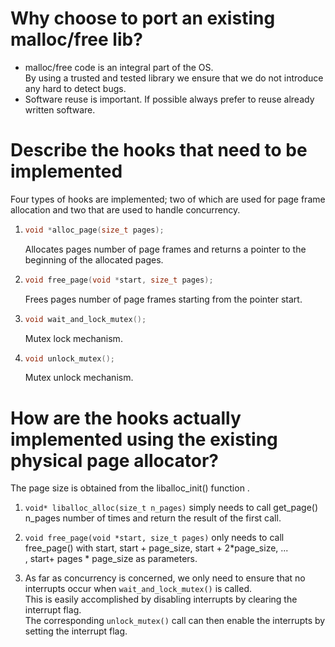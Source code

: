 # Why choose to port an existing malloc/free lib?

* malloc/free code is an integral part of the OS.  
By using a trusted and tested library we ensure that we do not introduce any hard to detect bugs.
* Software reuse is important. If possible always prefer to reuse already written software.

 
# Describe the hooks that need to be implemented

 Four types of hooks are implemented; two of which are used for page frame allocation and two that are used to handle concurrency. 

1. ```c
   void *alloc_page(size_t pages);
   ```
   Allocates pages number of page frames and returns a pointer to the beginning of the allocated pages. 

2. ```c
   void free_page(void *start, size_t pages);
   ```
   Frees pages number of page frames starting from the pointer start. 

3. ```c
   void wait_and_lock_mutex(); 
   ```
   Mutex lock mechanism. 

4. ```c
   void unlock_mutex();
   ```
   Mutex unlock mechanism. 

# How are the hooks actually implemented using the existing physical page allocator?

 The page size is obtained from the liballoc_init() function .

 1. `void* liballoc_alloc(size_t n_pages)` simply needs to call get_page() n_pages number of times and return the result of the first call.


2. `void free_page(void *start, size_t pages)` only needs to call free_page() with start, start + page_size, start + 2*page_size, ...  
, start+ pages * page_size as parameters.

3. As far as concurrency is concerned, we only need to ensure that no interrupts occur when `wait_and_lock_mutex()` is called.  
   This is easily accomplished by disabling interrupts by clearing the interrupt flag.  
   The corresponding `unlock_mutex()` call can then enable the interrupts by setting the interrupt flag.